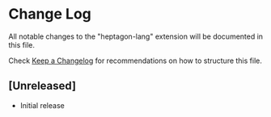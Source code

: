 # Change Log

All notable changes to the "heptagon-lang" extension will be documented in this file.

Check [Keep a Changelog](http://keepachangelog.com/) for recommendations on how to structure this file.

## [Unreleased]

- Initial release